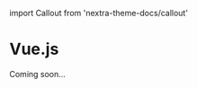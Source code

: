 import Callout from 'nextra-theme-docs/callout'

# Vue.js

<Callout emoji="🚧">
  Coming soon...
</Callout>